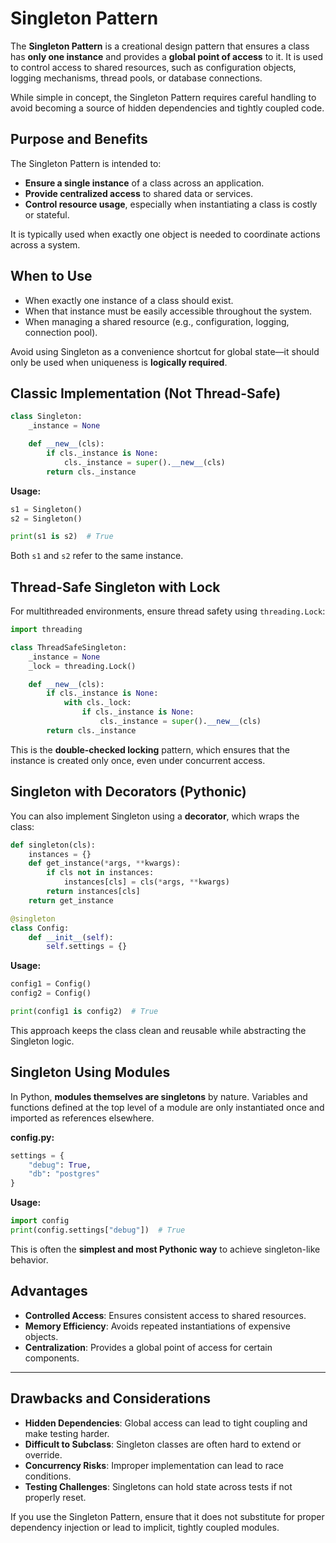 # Singleton Pattern

The **Singleton Pattern** is a creational design pattern that ensures a class has **only one instance** and provides a **global point of access** to it. It is used to control access to shared resources, such as configuration objects, logging mechanisms, thread pools, or database connections.

While simple in concept, the Singleton Pattern requires careful handling to avoid becoming a source of hidden dependencies and tightly coupled code.

## Purpose and Benefits

The Singleton Pattern is intended to:

* **Ensure a single instance** of a class across an application.
* **Provide centralized access** to shared data or services.
* **Control resource usage**, especially when instantiating a class is costly or stateful.

It is typically used when exactly one object is needed to coordinate actions across a system.

## When to Use

* When exactly one instance of a class should exist.
* When that instance must be easily accessible throughout the system.
* When managing a shared resource (e.g., configuration, logging, connection pool).

Avoid using Singleton as a convenience shortcut for global state—it should only be used when uniqueness is **logically required**.

## Classic Implementation (Not Thread-Safe)

```python
class Singleton:
    _instance = None

    def __new__(cls):
        if cls._instance is None:
            cls._instance = super().__new__(cls)
        return cls._instance
```

**Usage:**

```python
s1 = Singleton()
s2 = Singleton()

print(s1 is s2)  # True
```

Both `s1` and `s2` refer to the same instance.

## Thread-Safe Singleton with Lock

For multithreaded environments, ensure thread safety using `threading.Lock`:

```python
import threading

class ThreadSafeSingleton:
    _instance = None
    _lock = threading.Lock()

    def __new__(cls):
        if cls._instance is None:
            with cls._lock:
                if cls._instance is None:
                    cls._instance = super().__new__(cls)
        return cls._instance
```

This is the **double-checked locking** pattern, which ensures that the instance is created only once, even under concurrent access.

## Singleton with Decorators (Pythonic)

You can also implement Singleton using a **decorator**, which wraps the class:

```python
def singleton(cls):
    instances = {}
    def get_instance(*args, **kwargs):
        if cls not in instances:
            instances[cls] = cls(*args, **kwargs)
        return instances[cls]
    return get_instance

@singleton
class Config:
    def __init__(self):
        self.settings = {}
```

**Usage:**

```python
config1 = Config()
config2 = Config()

print(config1 is config2)  # True
```

This approach keeps the class clean and reusable while abstracting the Singleton logic.

## Singleton Using Modules

In Python, **modules themselves are singletons** by nature. Variables and functions defined at the top level of a module are only instantiated once and imported as references elsewhere.

**config.py:**

```python
settings = {
    "debug": True,
    "db": "postgres"
}
```

**Usage:**

```python
import config
print(config.settings["debug"])  # True
```

This is often the **simplest and most Pythonic way** to achieve singleton-like behavior.

## Advantages

* **Controlled Access**: Ensures consistent access to shared resources.
* **Memory Efficiency**: Avoids repeated instantiations of expensive objects.
* **Centralization**: Provides a global point of access for certain components.

---

## Drawbacks and Considerations

* **Hidden Dependencies**: Global access can lead to tight coupling and make testing harder.
* **Difficult to Subclass**: Singleton classes are often hard to extend or override.
* **Concurrency Risks**: Improper implementation can lead to race conditions.
* **Testing Challenges**: Singletons can hold state across tests if not properly reset.

If you use the Singleton Pattern, ensure that it does not substitute for proper dependency injection or lead to implicit, tightly coupled modules.
